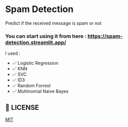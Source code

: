 # Spam Detection
Predict if the received message is spam or not


### You can start using it from here : https://spam-detection.streamlit.app/
I used :
- ✅ Logistic Regression
- ✅ KNN
- ✅ SVC
- ✅ ID3
- ✅ Random Forrest
- ✅ Multinomial Naive Bayes

## 📜 LICENSE
[MIT](https://github.com/aliabdallah7/spam-detection/blob/main/LICENSE)